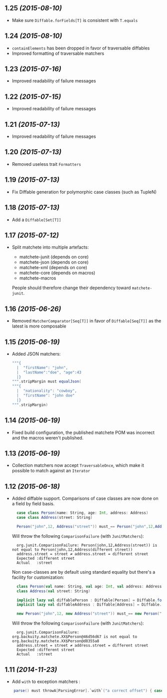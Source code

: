 ## 1.25 _(2015-08-10)_

* Make sure `Diffable.forFields[T]` is consistent with `T.equals` 

## 1.24 _(2015-08-10)_

* `containElements` has been dropped in favor of traversable diffables
* Improved formatting of traversable matchers

## 1.23 _(2015-07-16)_

* Improved readability of failure messages

## 1.22 _(2015-07-15)_

* Improved readability of failure messages

## 1.21 _(2015-07-13)_

* Improved readability of failure messages

## 1.20 _(2015-07-13)_

* Removed useless trait `Formatters`

## 1.19 _(2015-07-13)_

* Fix Diffable generation for polymorphic case classes (such as TupleN)

## 1.18 _(2015-07-13)_

* Add a `Diffable[Set[T]]`

## 1.17 _(2015-07-12)_

* Split matchete into multiple artefacts:

  - matchete-junit (depends on core)
  - matchete-json (depends on core)
  - matchete-xml (depends on core)
  - matchete-core (depends on macros)
  - matchete-macros

  People should therefore change their dependency toward `matchete-junit`.

## 1.16 _(2015-06-26)_

* Removed `MatcherComparator[Seq[T]]` in favor of `Diffable[Seq[T]]` as the latest is more composable 

## 1.15 _(2015-06-19)_

* Added JSON matchers:

  ```scala
  """{
    |  "firstName": "john",
    |  "lastName":"doe", "age":43
    |}
  """.stripMargin must equalJson(
  """{
    |  "nationality": "cowboy",
    |  "firstName": "john doe"
    |}
  """.stripMargin)
  ```

## 1.14 _(2015-06-19)_

* Fixed build configuration, the published matchete POM was incorrect and the macros weren't published.

## 1.13 _(2015-06-19)_

* Collection matchers now accept `TraversableOnce`, which make it possible to match against an `Iterator`

## 1.12 _(2015-06-18)_

* Added diffable support. Comparisons of case classes are now done on a field by field basis. 
  ```scala
    case class Person(name: String, age: Int, address: Address)
    case class Address(street: String)
  
    Person("john",12, Address("street")) must_== Person("john",12,Address("different street"))    
  ```
  Will throw the following `ComparisonFailure` (with `JunitMatchers`):
  ```
    org.junit.ComparisonFailure: Person(john,12,Address(street)) is not equal to Person(john,12,Address(different street))
    address.street = street ≠ address.street = different street 
    Expected :different street
    Actual   :street
  ```  

  Non case-classes are by default using standard equality but there's a facility for customization:
  ```scala
    class Person(val name: String, val age: Int, val address: Address)
    class Address(val street: String)
  
    implicit lazy val diffablePerson : Diffable[Person] = Diffable.forFields(_.name, _.age, _.address)
    implicit lazy val diffableAddress : Diffable[Address] = Diffable.forFields(_.street)

    new Person("john",12, new Address("street")) must_== new Person("john",12,new Address("different street"))
  ```
  Will throw the following `ComparisonFailure` (with `JunitMatchers`):
  ```
    org.junit.ComparisonFailure: org.backuity.matchete.XX$Person@46d56d67 is not equal to org.backuity.matchete.XX$Person@d8355a8
    address.street = street ≠ address.street = different street 
    Expected :different street
    Actual   :street
  ```  

## 1.11 _(2014-11-23)_

* Add `with` to exception matchers :
```scala
    parse() must throwA[ParsingError].`with`("a correct offset") { case ParsingError(msg,offset) => offset must_== 3 }
```
